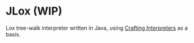 # JLox (WIP)
Lox tree-walk interpreter written in Java, using <a href="http://www.craftinginterpreters.com/">Crafting Interpreters</a> as a basis.
